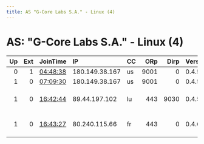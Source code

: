 ```yaml
---
title: AS "G-Core Labs S.A." - Linux (4)
---
```


# AS: "G-Core Labs S.A." - Linux (4)

|   Up |   Ext | JoinTime                                                                                              | IP             | CC   |   ORp |   Dirp | Version   | Contact                      | Nickname   |   eFamMembers |
|-----:|------:|:------------------------------------------------------------------------------------------------------|:---------------|:-----|------:|-------:|:----------|:-----------------------------|:-----------|--------------:|
|    0 |     1 | [04:48:38](https://nusenu.github.io/OrNetStats/w/relay/1CBD6B084D3F597807255055A026EEC0EF677EB3.html) | 180.149.38.167 | us   |  9001 |      0 | 0.4.5.10  | None                         | WireGuard  |             1 |
|    1 |     0 | [07:09:30](https://nusenu.github.io/OrNetStats/w/relay/80B1AAAD2DD5151DEDDCD56D6C18ED44ED95CB46.html) | 180.149.38.167 | us   |  9001 |      0 | 0.4.5.10  | None                         | WireGuard  |             1 |
|    1 |     0 | [16:42:44](https://nusenu.github.io/OrNetStats/w/relay/0EF1BDF1CA1CF139B392D51B9B0377FE2C403BB0.html) | 89.44.197.102  | lu   |   443 |   9030 | 0.4.5.10  | Random Person &lt;tornode133 | SockMaster |             2 |
|    1 |     0 | [16:43:27](https://nusenu.github.io/OrNetStats/w/relay/4D7741830CC337423F0A9446D657D7453392D0A4.html) | 80.240.115.66  | fr   |   443 |      0 | 0.4.6.10  | Random Person &lt;tornode133 | SockMaster |             2 |

